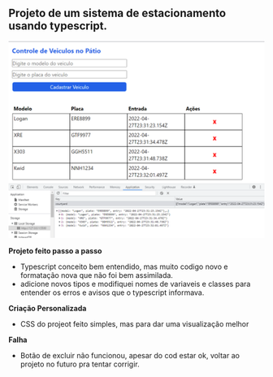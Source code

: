 ## Projeto de um sistema de estacionamento usando typescript.

![alt text](Print.png)

**Projeto feito passo a passo**

- Typescript conceito bem entendido, mas muito codigo novo e formatação nova que não foi bem assimilada.
- adicione novos tipos e modifiquei nomes de variaveis e classes para entender os erros e avisos que o typescript informava.

**Criação Personalizada**

- CSS do projeot feito simples, mas para dar uma visualização melhor

**Falha**

- Botão de excluir não funcionou, apesar do cod estar ok, voltar ao projeto no futuro pra tentar corrigir.

